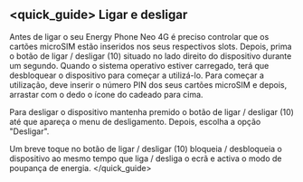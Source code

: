 ## <quick_guide> Ligar e desligar

Antes de ligar o seu Energy Phone Neo 4G é preciso controlar que os cartões microSIM estão inseridos nos seus respectivos slots. Depois, prima o botão de ligar / desligar (10) situado no lado direito do dispositivo durante um segundo. Quando o sistema operativo estiver carregado, terá que desbloquear o dispositivo para começar a utilizá-lo. Para começar a utilização, deve inserir o número PIN dos seus cartões microSIM e depois, arrastar com o dedo o ícone do cadeado para cima.

Para desligar o dispositivo mantenha premido o botão de ligar / desligar (10) até que apareça o menu de desligamento. Depois, escolha a opção "Desligar".

Um breve toque no botão de ligar / desligar (10) bloqueia / desbloqueia o dispositivo ao mesmo tempo que liga / desliga o ecrã e activa o modo de poupança de energia.
</quick_guide>
